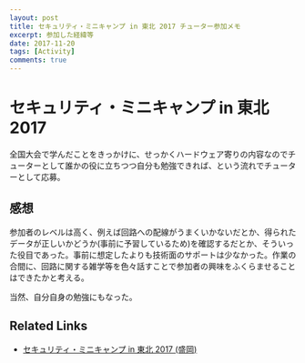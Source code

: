 ```yaml
---
layout: post
title: セキュリティ・ミニキャンプ in 東北 2017 チューター参加メモ
excerpt: 参加した経緯等
date: 2017-11-20
tags: [Activity]
comments: true
---
```


# セキュリティ・ミニキャンプ in 東北 2017

全国大会で学んだことをきっかけに、せっかくハードウェア寄りの内容なのでチューターとして誰かの役に立ちつつ自分も勉強できれば、という流れでチューターとして応募。

## 感想

参加者のレベルは高く、例えば回路への配線がうまくいかないだとか、得られたデータが正しいかどうか(事前に予習しているため)を確認するだとか、そういった役目であった。事前に想定したよりも技術面のサポートは少なかった。作業の合間に、回路に関する雑学等を色々話すことで参加者の興味をふくらませることはできたかと考える。

当然、自分自身の勉強にもなった。

## Related Links

* [	セキュリティ・ミニキャンプ in 東北 2017 (盛岡)](http://security-camp.org/minicamp/tohoku2017.html)